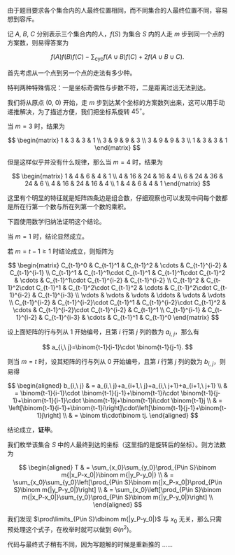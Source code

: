 由于题目要求各个集合内的人最终位置相同，而不同集合的人最终位置不同，容易想到容斥。

记 $A,\ B,\ C$ 分别表示三个集合内的人，$f(S)$ 为集合 $S$ 内的人走 $m$ 步到同一个点的方案数，则易得答案为

$$
f(A)f(B)f(C)-\sum_{\text{cyc}}f(A\cup B)f(C)+2f(A\cup B\cup C).
$$

首先考虑从一个点到另一个点的走法有多少种。

特判两种特殊情况：一是坐标奇偶性与步数不符，二是距离过远无法到达。

我们将从原点 $(0,\ 0)$ 开始，走 $m$ 步到达某个坐标的方案数列出来，这可以用手动递推解决，为了描述方便，我们把坐标系旋转 $45^\circ$。

当 $m=3$ 时，结果为

$$
\begin{matrix}
1 & 3 & 3 & 1 \\
3 & 9 & 9 & 3 \\
3 & 9 & 9 & 3 \\
1 & 3 & 3 & 1
\end{matrix}
$$

但是这样似乎并没有什么规律，那么当 $m=4$ 时，结果为

$$
\begin{matrix}
1 & 4 & 6 & 4 & 1 \\
4 & 16 & 24 & 16 & 4 \\
6 & 24 & 36 & 24 & 6 \\
4 & 16 & 24 & 16 & 4 \\
1 & 4 & 6 & 4 & 1
\end{matrix}
$$

这里有个明显的特征就是矩阵四条边是组合数，仔细观察也可以发现中间每个数都是所在行第一个数与所在列第一个数的乘积。

下面使用数学归纳法证明这个结论。

当 $m=1$ 时，结论显然成立。

若 $m=t-1\geq 1$ 时结论成立，则矩阵为

$$
\begin{matrix}
C_{t-1}^0 & C_{t-1}^1 & C_{t-1}^2 & \cdots & C_{t-1}^{i-2} & C_{t-1}^{i-1} \\
C_{t-1}^1 & C_{t-1}^1\cdot C_{t-1}^1 & C_{t-1}^1\cdot C_{t-1}^2 & \cdots & C_{t-1}^1\cdot C_{t-1}^{i-2} & C_{t-1}^{i-2} \\
C_{t-1}^2 & C_{t-1}^2\cdot C_{t-1}^1 & C_{t-1}^2\cdot C_{t-1}^2 & \cdots & C_{t-1}^2\cdot C_{t-1}^{i-2} & C_{t-1}^{i-3} \\
\vdots & \vdots & \vdots & \ddots & \vdots & \vdots \\
C_{t-1}^{i-2} & C_{t-1}^{i-2}\cdot C_{t-1}^1 & C_{t-1}^{i-2}\cdot C_{t-1}^2 & \cdots & C_{t-1}^{i-2}\cdot C_{t-1}^{i-2} & C_{t-1}^1 \\
C_{t-1}^{i-1} & C_{t-1}^{i-2} & C_{t-1}^{i-3} & \cdots & C_{t-1}^1 & C_{t-1}^0
\end{matrix}
$$

设上面矩阵的行与列从 $1$ 开始编号，且第 $i$ 行第 $j$ 列的数为 $a_{i,\ j}$，那么有

$$
a_{i,\ j}=\binom{t-1}{i-1}\cdot \binom{t-1}{j-1}.
$$

则当 $m=t$ 时，设其矩阵的行与列从 $0$ 开始编号，且第 $i$ 行第 $j$ 列的数为 $b_{i,\ j}$，则易得

$$
\begin{aligned}
b_{i,\ j} & = a_{i,\ j}+a_{i+1,\ j}+a_{i,\ j+1}+a_{i+1,\ j+1} \\
& = \binom{t-1}{i-1}\cdot \binom{t-1}{j-1}+\binom{t-1}i\cdot \binom{t-1}{j-1}+\binom{t-1}{i-1}\cdot \binom{t-1}j+\binom{t-1}i\cdot \binom{t-1}j \\
& = \left[\binom{t-1}{i-1}+\binom{t-1}i\right]\cdot\left[\binom{t-1}{j-1}+\binom{t-1}j\right] \\
& = \binom ti\cdot\binom tj.
\end{aligned}
$$

结论成立，**证毕**。

我们枚举该集合 $S$ 中的人最终到达的坐标（这里指的是旋转后的坐标）。则方法数为

$$
\begin{aligned}
T & = \sum_{x_0}\sum_{y_0}\prod_{P\in S}\binom m{|x_P-x_0|}\binom m{|y_P-y_0|} \\
& = \sum_{x_0}\sum_{y_0}\left[\prod_{P\in S}\binom m{|x_P-x_0|}\prod_{P\in S}\binom m{|y_P-y_0|}\right] \\
& = \sum_{x_0}\left[\prod_{P\in S}\binom m{|x_P-x_0|}\sum_{y_0}\prod_{P\in S}\binom m{|y_P-y_0|}\right] \\
\end{aligned}
$$

我们发现 $\prod\limits_{P\in S}\dbinom m{|y_P-y_0|}$ 与 $x_0$ 无关，那么只需预处理这个式子，在枚举时就可以做到 $\Theta(n^2)$。

代码与最终式子稍有不同，因为写题解的时候是重新推的 ……
